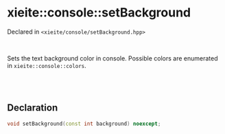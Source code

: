 # xieite::console::setBackground
Declared in `<xieite/console/setBackground.hpp>`

<br/>

Sets the text background color in console. Possible colors are enumerated in `xieite::console::colors`.

<br/><br/>

## Declaration
```cpp
void setBackground(const int background) noexcept;
```
